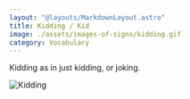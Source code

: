 ```yaml
---
layout: "@layouts/MarkdownLayout.astro"
title: Kidding / Kid
image: ./assets/images-of-signs/kidding.gif
category: Vocabulary
---
```


Kidding as in just kidding, or joking.

![Kidding](@signs/kidding.gif)
